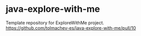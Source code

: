 # java-explore-with-me
Template repository for ExploreWithMe project.
https://github.com/tolmachev-es/java-explore-with-me/pull/10
